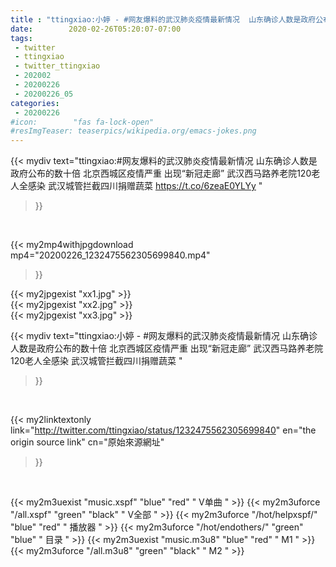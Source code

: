 ```yaml
---
title : "ttingxiao:小婷 - #网友爆料的武汉肺炎疫情最新情况  山东确诊人数是政府公布的数十倍 北京西城区疫情严重 出现“新冠走廊” 武汉西马路养老院120老人全感染 武汉城管拦截四川捐赠蔬菜 "
date:        2020-02-26T05:20:07-07:00
tags:
 - twitter
 - ttingxiao
 - twitter_ttingxiao
 - 202002
 - 20200226
 - 20200226_05
categories:
 - 20200226
#icon:        "fas fa-lock-open"
#resImgTeaser: teaserpics/wikipedia.org/emacs-jokes.png
---
```


{{< mydiv text="ttingxiao:#网友爆料的武汉肺炎疫情最新情况  山东确诊人数是政府公布的数十倍 北京西城区疫情严重 出现“新冠走廊” 武汉西马路养老院120老人全感染 武汉城管拦截四川捐赠蔬菜 https://t.co/6zeaE0YLYy "
>}}
<br>


{{< my2mp4withjpgdownload mp4="20200226_1232475562305699840.mp4"
>}}

{{< my2jpgexist "xx1.jpg" >}}<br>
{{< my2jpgexist "xx2.jpg" >}}<br>
{{< my2jpgexist "xx3.jpg" >}}<br>



{{< mydiv text="ttingxiao:小婷 - #网友爆料的武汉肺炎疫情最新情况  山东确诊人数是政府公布的数十倍 北京西城区疫情严重 出现“新冠走廊” 武汉西马路养老院120老人全感染 武汉城管拦截四川捐赠蔬菜 "
>}}
<br>

{{< my2linktextonly link="http://twitter.com/ttingxiao/status/1232475562305699840"
en="the origin source link" cn="原始來源網址"
>}}


<br>

{{< my2m3uexist "music.xspf"        "blue"   "red"    " V单曲 " >}} {{< my2m3uforce "/all.xspf"         "green"  "black"  " V全部 " >}} {{< my2m3uforce "/hot/helpxspf/"    "blue"   "red"    " 播放器 " >}} {{< my2m3uforce "/hot/endothers/"   "green"  "blue"   " 目录 " >}} {{< my2m3uexist "music.m3u8"        "blue"   "red"    " M1 " >}} {{< my2m3uforce "/all.m3u8"         "green"  "black"  " M2 " >}} 
